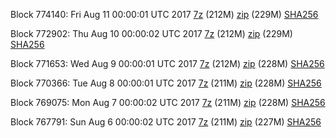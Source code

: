 Block 774140: Fri Aug 11 00:00:01 UTC 2017 [7z](https://transfer.sh/vMgab/bootstrap.dat.20170811.7z) (212M) [zip](https://transfer.sh/Jae3c/bootstrap.dat.20170811.zip) (229M) [SHA256](https://transfer.sh/MrKpP/sha256.txt)

Block 772902: Thu Aug 10 00:00:02 UTC 2017 [7z](https://transfer.sh/10luhF/bootstrap.dat.20170810.7z) (212M) [zip](https://transfer.sh/12MNXC/bootstrap.dat.20170810.zip) (229M) [SHA256](https://transfer.sh/x8ywK/sha256.txt)

Block 771653: Wed Aug  9 00:00:01 UTC 2017 [7z](https://transfer.sh/oHTBJ/bootstrap.dat.20170809.7z) (212M) [zip](https://transfer.sh/zlb7x/bootstrap.dat.20170809.zip) (228M) [SHA256](https://transfer.sh/1tBAw/sha256.txt)

Block 770366: Tue Aug  8 00:00:01 UTC 2017 [7z](https://transfer.sh/amvD2/bootstrap.dat.20170808.7z) (211M) [zip](https://transfer.sh/mxt8G/bootstrap.dat.20170808.zip) (228M) [SHA256](https://transfer.sh/143oRI/sha256.txt)

Block 769075: Mon Aug  7 00:00:02 UTC 2017 [7z](https://transfer.sh/iRJaN/bootstrap.dat.20170807.7z) (211M) [zip](https://transfer.sh/IfknA/bootstrap.dat.20170807.zip) (228M) [SHA256](https://transfer.sh/z99ni/sha256.txt)

Block 767791: Sun Aug  6 00:00:02 UTC 2017 [7z](https://transfer.sh/G78FL/bootstrap.dat.20170806.7z) (211M) [zip](https://transfer.sh/Q0uVm/bootstrap.dat.20170806.zip) (227M) [SHA256](https://transfer.sh/6vDlQ/sha256.txt)
